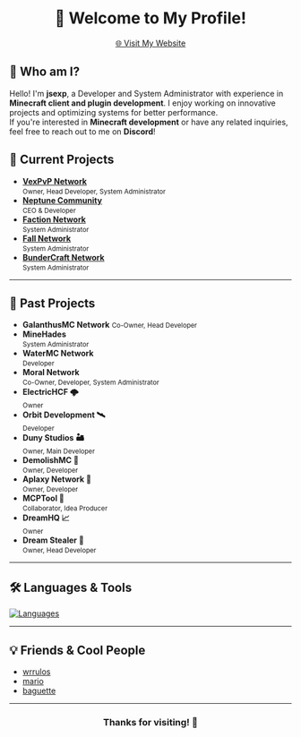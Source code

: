 <div align="center">
  <h1>👋 Welcome to My Profile!</h1>
  <a href="https://jsexp.wtf" target="_blank">🌐 Visit My Website</a>
</div>

## 🤔 Who am I?
Hello! I'm **jsexp**, a Developer and System Administrator with experience in **Minecraft client and plugin development**. I enjoy working on innovative projects and optimizing systems for better performance.  
If you're interested in **Minecraft development** or have any related inquiries, feel free to reach out to me on **Discord**!  

## 🚀 Current Projects

- **[VexPvP Network](https://discord.vexpvp.club)**  
  <small>Owner, Head Developer, System Administrator</small>
- **[Neptune Community](https://discord.gg/Y3wtcd68WB)**  
  <small>CEO & Developer</small>
- **[Faction Network](https://discord.gg/factionetwork)**  
  <small>System Administrator</small>
- **[Fall Network](https://discord.gg/JKsAJZFQtq)**  
  <small>System Administrator</small>
- **[BunderCraft Network](https://discord.gg/bundercraft)**  
  <small>System Administrator</small>

---

## 📜 Past Projects

- **GalanthusMC Network**
  <small>Co-Owner, Head Developer</small>
- **MineHades**  
  <small>System Administrator</small>
- **WaterMC Network**  
  <small>Developer</small>
- **Moral Network**  
  <small>Co-Owner, Developer, System Administrator</small>
- **ElectricHCF 🌩️**  
  <small>Owner</small>
- **Orbit Development 🛰️**  
  <small>Developer</small>
- **Duny Studios 🏜️**  
  <small>Owner, Main Developer</small>
- **DemolishMC 🔨**  
  <small>Owner, Developer</small>
- **Aplaxy Network 🐍**  
  <small>Owner, Developer</small>
- **MCPTool 🧨**  
  <small>Collaborator, Idea Producer</small>
- **DreamHQ 📈**  
  <small>Owner</small>
- **Dream Stealer 💭**  
  <small>Owner, Head Developer</small>

---

## 🛠️ Languages & Tools

[![Languages](https://skillicons.dev/icons?i=python,java,javascript,mysql,mongodb,redis,flask,express,nginx,bash,cloudflare,debian,discord,bots,docker,sqlite,vscode)](https://skillicons.dev)

---

## 💡 Friends & Cool People

- [wrrulos](https://github.com/wrrulos)
- [mario](https://github.com/PerroDev)
- [baguette](https://github.com/Zen-kun04)

---

<div align="center">
  <h3>Thanks for visiting! 🚀</h3>
</div>
